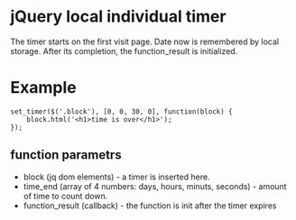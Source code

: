 # jQuery local individual timer

The timer starts on the first visit page. Date now is remembered by local storage. After its completion, the function_result is initialized.

# Example
```
set_timer($('.block'), [0, 0, 30, 0], function(block) {
    block.html('<h1>time is over</h1>');
});
```

## function parametrs
- block (jq dom elements) - a timer is inserted here.
- time_end (array of 4 numbers: days, hours, minuts, seconds) - amount of time to count down.
- function_result (callback) -  the function is init after the timer expires
